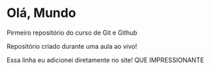 # Olá, Mundo
 Pirmeiro repositório do curso de Git e Github

 Repositório criado durante uma aula ao vivo!
 
 Essa linha eu adicionei diretamente no site! QUE IMPRESSIONANTE
